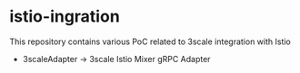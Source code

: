 # istio-ingration

This repository contains various PoC related to 3scale integration with Istio

* 3scaleAdapter -> 3scale Istio Mixer gRPC Adapter

